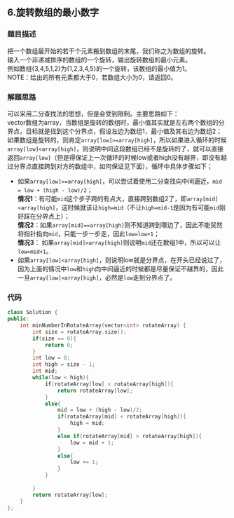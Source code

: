 ## 6.旋转数组的最小数字  

### 题目描述  
把一个数组最开始的若干个元素搬到数组的末尾，我们称之为数组的旋转。   
输入一个非递减排序的数组的一个旋转，输出旋转数组的最小元素。   
例如数组{3,4,5,1,2}为{1,2,3,4,5}的一个旋转，该数组的最小值为1。   
NOTE：给出的所有元素都大于0，若数组大小为0，请返回0。   


### 解题思路
可以采用二分查找法的思想，但是会受到限制。主要思路如下：   
vector数组为array，当数组是旋转的数组时，最小值其实就是左右两个数组的分界点，目标就是找到这个分界点，假设左边为数组1，最小值及其右边为数组2；     
如果数组是旋转的，则肯定`array[low]>=array[high]`，所以如果进入循环的时候`array[low]<array[high]`，则说明中间这段数组已经不是旋转的了，就可以直接返回`array[low]`（但是得保证上一次循环的时候low或者high没有越界，即没有越过分界点直接跨到对方的数组中，如何保证见下面），循环中具体步骤如下；
- 如果`array[low]>=array[high]`，可以尝试着使用二分查找向中间逼近，`mid = low + (high - low)/2`；   
**情况1**：有可能`mid`这个步子跨的有点大，直接跨到数组2了，即`array[mid]<array[high]`，这时候就该让`high=mid`（不让`high=mid-1`是因为有可能`mid`刚好踩在分界点上）；   
**情况2**：如果`array[mid]==array[high]`则不知道跨到哪边了，因此不能贸然将指针指向`mid`，只能一步一步走，因此`low=low+1`；   
**情况3**： 如果`array[mid]>array[high]`则说明`mid`还在数组1中，所以可以让`low=mid+1`。 
&nbsp;
- 如果`array[low]<array[high]`，则说明low就是分界点，在开头已经说过了，因为上面的情况中`low`和`high`向中间逼近的时候都是尽量保证不越界的，因此一旦`array[low]<array[high]`，必然是`low`走到分界点了。   



### 代码
```c++
class Solution {
public:
    int minNumberInRotateArray(vector<int> rotateArray) {
        int size = rotateArray.size();
        if(size == 0){
            return 0;
        }
        int low = 0;
        int high = size - 1;
        int mid;
        while(low < high){
            if(rotateArray[low] < rotateArray[high]){
                return rotateArray[low];
            }
            else{
                mid = low + (high - low)/2;
                if(rotateArray[mid] < rotateArray[high]){
                    high = mid;
                }
                else if(rotateArray[mid] > rotateArray[high]){
                    low = mid + 1;
                }
                else{
                    low += 1;
                }
            }
            
        }
        return rotateArray[low];
    }
};
```
